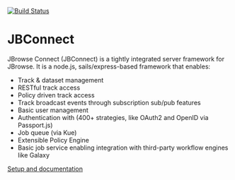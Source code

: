 [![Build Status](https://travis-ci.org/GMOD/jbconnect.svg?branch=master)](https://travis-ci.org/GMOD/jbconnect)

# JBConnect

JBrowse Connect (JBConnect) is a tightly integrated server framework for JBrowse.
It is a node.js, sails/express-based framework that enables:
- Track & dataset management
- RESTful track access
- Policy driven track access
- Track broadcast events through subscription sub/pub features
- Basic user management
- Authentication with (400+ strategies, like OAuth2 and OpenID via Passport.js)
- Job queue (via Kue)
- Extensible Policy Engine
- Basic job service enabling integration with third-party workflow engines like Galaxy

[Setup and documentation](http://jbconnect.readthedocs.io)
